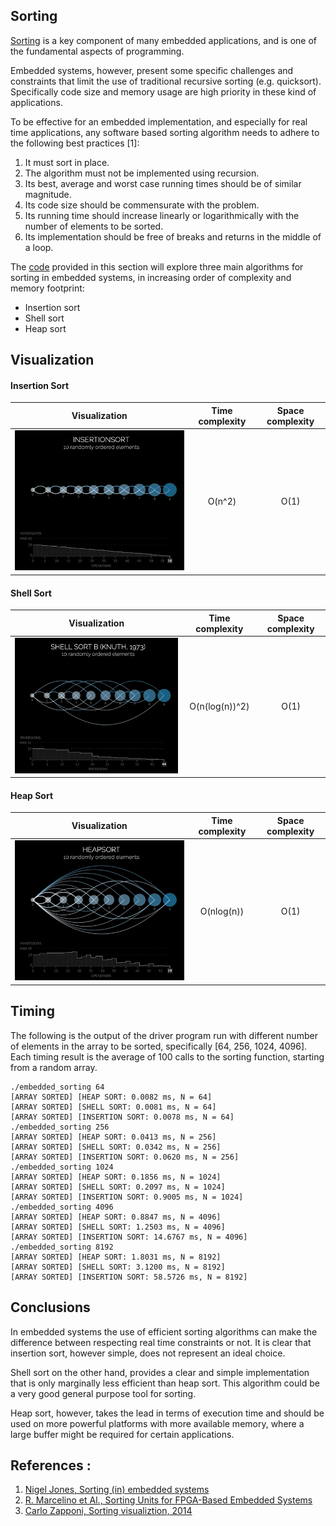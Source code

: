 ## Sorting 

[Sorting](embedded_sorting.c) is a key component of many embedded applications, and is one of the fundamental aspects of programming. 

Embedded systems, however, present some specific challenges and constraints that limit the use of traditional recursive sorting (e.g. quicksort). Specifically code size and memory usage are high priority in these kind of applications.

To be effective for an embedded implementation, and especially for real time applications, any software based sorting algorithm needs to adhere to the following best practices [1]:

1. It must sort in place.
2. The algorithm must not be implemented using recursion.
3. Its best, average and worst case running times should be of similar magnitude.
4. Its code size should be commensurate with the problem.
5. Its running time should increase linearly or logarithmically with the number of elements to be sorted.
6. Its implementation should be free of breaks and returns in the middle of a loop.

The [code](embedded_sorting.c) provided in this section will explore three main algorithms for sorting in embedded systems, in increasing order of complexity and memory footprint:

* Insertion sort
* Shell sort
* Heap sort

## Visualization

#### Insertion Sort
Visualization                            | Time complexity | Space complexity
:---------------------------------------:|:---------------:|:----------------:
![insertion sort](../docs/insertion_sort.gif)|    O(n^2)       |     O(1) 

#### Shell Sort
Visualization                            | Time complexity | Space complexity
:---------------------------------------:|:---------------:|:----------------:
![insertion sort](../docs/shell_sort.gif)    | O(n(log(n))^2)  |     O(1) 

#### Heap Sort
Visualization                            | Time complexity | Space complexity
:---------------------------------------:|:---------------:|:----------------:
![insertion sort](../docs/heap_sort.gif)     |    O(nlog(n))   |     O(1) 



## Timing
The following is the output of the driver program run with different number of elements in the array to be sorted, specifically [64, 256, 1024, 4096]. Each timing result is the average of 100 calls to the sorting function, starting from a random array. 

```
./embedded_sorting 64
[ARRAY SORTED] [HEAP SORT: 0.0082 ms, N = 64]
[ARRAY SORTED] [SHELL SORT: 0.0081 ms, N = 64]
[ARRAY SORTED] [INSERTION SORT: 0.0078 ms, N = 64]
./embedded_sorting 256
[ARRAY SORTED] [HEAP SORT: 0.0413 ms, N = 256]
[ARRAY SORTED] [SHELL SORT: 0.0342 ms, N = 256]
[ARRAY SORTED] [INSERTION SORT: 0.0620 ms, N = 256]
./embedded_sorting 1024
[ARRAY SORTED] [HEAP SORT: 0.1856 ms, N = 1024]
[ARRAY SORTED] [SHELL SORT: 0.2097 ms, N = 1024]
[ARRAY SORTED] [INSERTION SORT: 0.9005 ms, N = 1024]
./embedded_sorting 4096
[ARRAY SORTED] [HEAP SORT: 0.8847 ms, N = 4096]
[ARRAY SORTED] [SHELL SORT: 1.2503 ms, N = 4096]
[ARRAY SORTED] [INSERTION SORT: 14.6767 ms, N = 4096]
./embedded_sorting 8192     
[ARRAY SORTED] [HEAP SORT: 1.8031 ms, N = 8192]
[ARRAY SORTED] [SHELL SORT: 3.1200 ms, N = 8192]
[ARRAY SORTED] [INSERTION SORT: 58.5726 ms, N = 8192]
```

## Conclusions

In embedded systems the use of efficient sorting algorithms can make the difference between respecting real time constraints or not. It is clear that insertion sort, however simple, does not represent an ideal choice.

Shell sort on the other hand, provides a clear and simple implementation that is only marginally less efficient than heap sort. This algorithm could be a very good general purpose tool for sorting.

Heap sort, however, takes the lead in terms of execution time and should be used on more powerful platforms with more available memory, where a large buffer might be required for certain applications.


## References :

1. [Nigel Jones, Sorting (in) embedded systems](https://embeddedgurus.com/stack-overflow/2009/03/sorting-in-embedded-systems/)
2. [R. Marcelino et Al., Sorting Units for FPGA-Based Embedded Systems](https://link.springer.com/content/pdf/10.1007/978-0-387-09661-2_2.pdf )
3. [Carlo Zapponi, Sorting visualiztion, 2014](http://sorting.at)
